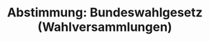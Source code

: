 ---
abstimmung:
  abstimmung: 1
  bundestagssitzung: 184
  legislaturperiode: 19
categories:
- Todo
data:
- title: Abstimmungsergebnis 20201009_1-data.pdf
  url: /res/2021-btw/abstimmungsergebnisse/20201009_1-data.pdf
- title: Abstimmungsergebnis 20201009_1_xls-data.xlsx
  url: /res/2021-btw/abstimmungsergebnisse/20201009_1_xls-data.xlsx
- title: Abstimmungsergebnis 20201009_1_xls-data.csv
  url: /res/2021-btw/abstimmungsergebnisse/csv/20201009_1_xls-data.csv
ergebnis:
  afd:
    enthaltung: 0
    gesamt: 89
    ja: 0
    nein: 76
    nichtabgegeben: 13
    ungueltig: 0
  bü90/gr:
    enthaltung: 0
    gesamt: 67
    ja: 0
    nein: 64
    nichtabgegeben: 3
    ungueltig: 0
  cdu/csu:
    enthaltung: 1
    gesamt: 246
    ja: 225
    nein: 0
    nichtabgegeben: 20
    ungueltig: 0
  die linke.:
    enthaltung: 0
    gesamt: 69
    ja: 0
    nein: 52
    nichtabgegeben: 17
    ungueltig: 0
  fdp:
    enthaltung: 0
    gesamt: 80
    ja: 0
    nein: 73
    nichtabgegeben: 7
    ungueltig: 0
  file: 20201009_1_xls-data.xlsx
  fraktionslos:
    enthaltung: 0
    gesamt: 6
    ja: 1
    nein: 3
    nichtabgegeben: 2
    ungueltig: 0
  spd:
    enthaltung: 0
    gesamt: 152
    ja: 127
    nein: 0
    nichtabgegeben: 25
    ungueltig: 0
layout: abstimmung
links:
- title: Link zu bundestag.de
  url: https://www.bundestag.de/parlament/plenum/abstimmung/abstimmung?id=689
preview: 'Deutscher Bundestag


  184. Sitzung des Deutschen Bundestages

  am Freitag, 9. Oktober 2020


  Endgültiges Ergebnis der Namentlichen Abstimmung Nr. 1


  Gesetzentwurf der Fraktionen der CDU/CSU und SPD

  Entwurf eines Fünfundzwanzigsten Gesetzes zur Änderung des Bundeswahlgesetzes

  Drs. 19/20596 und 19/23197'
tags:
- Todo
title: 'Abstimmung: Bundeswahlgesetz (Wahlversammlungen)'
---